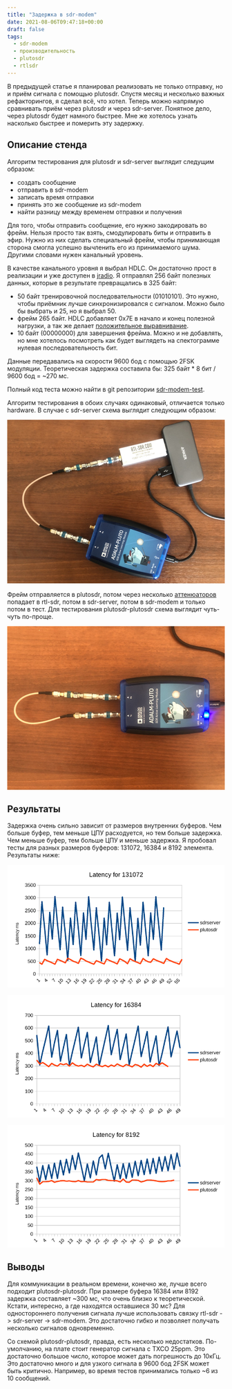 ```yaml
---
title: "Задержка в sdr-modem"
date: 2021-08-06T09:47:18+00:00
draft: false
tags:
  - sdr-modem
  - производительность
  - plutosdr
  - rtlsdr
---
```

В предыдущей статье я планировал реализовать не только отправку, но и приём сигнала с помощью plutosdr. Спустя месяц и несколько важных рефакторингов, я сделал всё, что хотел. Теперь можно напрямую сравнивать приём через plutosdr и через sdr-server. Понятное дело, через plutosdr будет намного быстрее. Мне же хотелось узнать насколько быстрее и померить эту задержку.

## Описание стенда

Алгоритм тестирования для plutosdr и sdr-server выглядит следущим образом:

 * создать сообщение
 * отправить в sdr-modem
 * записать время отправки
 * принять это же сообщение из sdr-modem
 * найти разницу между временем отправки и получения
 
Для того, чтобы отправить сообщение, его нужно закодировать во фрейм. Нельзя просто так взять, смодулировать биты и отправить в эфир. Нужно из них сделать специальный фрейм, чтобы принимающая сторона смогла успешно вычленить его из принимаемого шума. Другими словами нужен канальный уровень.

В качестве канального уровня я выбрал HDLC. Он достаточно прост в реализации и уже доступен в [jradio](https://github.com/dernasherbrezon/jradio/blob/master/src/main/java/ru/r2cloud/jradio/blocks/HdlcReceiver.java). Я отправлял 256 байт полезных данных, которые в результате превращались в 325 байт:

 * 50 байт тренировочной последовательности (01010101). Это нужно, чтобы приёмник лучше синхронизировался с сигналом. Можно было бы выбрать и 25, но я выбрал 50.
 * фрейм 265 байт. HDLC добавляет 0x7E в начало и конец полезной нагрузки, а так же делает [положительное выравнивание](https://ru.wikipedia.org/wiki/Положительное_выравнивание).
 * 10 байт (00000000) для завершения фрейма. Можно и не добавлять, но мне хотелось посмотреть как будет выглядеть на спектограмме нулевая последовательность бит.
 
Данные передавались на скорости 9600 бод с помощью 2FSK модуляции. Теоретическая задержка составила бы: 325 байт * 8 бит / 9600 бод = ~270 мс.

Полный код теста можно найти в git репозитории [sdr-modem-test](https://github.com/dernasherbrezon/sdr-modem-test).

Алгоритм тестирования в обоих случаях одинаковый, отличается только hardware. В случае с sdr-server схема выглядит следующим образом:

![](/img/sdr-modem-latency/1.jpg)

 Фрейм отправляется в plutosdr, потом через несколько [аттенюаторов](https://ru.wikipedia.org/wiki/Аттенюатор) попадает в rtl-sdr, потом в sdr-server, потом в sdr-modem и только потом в тест. Для тестирования plutosdr-plutosdr схема выглядит чуть-чуть по-проще.
 
![](/img/sdr-modem-latency/2.jpg)
 
## Результаты

Задержка очень сильно зависит от размеров внутренних буферов. Чем больше буфер, тем меньше ЦПУ расходуется, но тем больше задержка. Чем меньше буфер, тем больше ЦПУ и меньше задержка. Я пробовал тесты для разных размеров буферов: 131072, 16384 и 8192 элемента. Результаты ниже:

![](/img/sdr-modem-latency/131072.png)

![](/img/sdr-modem-latency/16384.png)

![](/img/sdr-modem-latency/8192.png)

## Выводы

Для коммуникации в реальном времени, конечно же, лучше всего подходит plutosdr-plutosdr. При размере буфера 16384 или 8192 задержка составляет ~300 мс, что очень близко к теоретической. Кстати, интересно, а где находятся оставшиеся 30 мс? Для одностороннего получения сигнала лучше использовать связку rtl-sdr -> sdr-server -> sdr-modem. Это достаточно гибко и позволяет получать несколько сигналов одновременно.

Со схемой plutosdr-plutosdr, правда, есть несколько недостатков. По-умолчанию, на плате стоит генератор сигнала с TXCO 25ppm. Это достаточно большое число, которое может дать погрешность до 10кГц. Это достаточно много и для узкого сигнала в 9600 бод 2FSK может быть критично. Например, во время тестов принимались только ~6 из 10 сообщений.

    